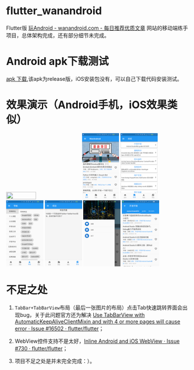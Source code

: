 # flutter_wanandroid
Flutter版 [玩Android \- wanandroid\.com \- 每日推荐优质文章](http://www.wanandroid.com/) 网站的移动端练手项目，总体架构完成，还有部分细节未完成。

# Android apk下载测试
[apk 下载](https://github.com/JakeyYe/flutter_wanandroid/blob/master/raw/app-release.apk),该apk为release版，iOS安装包没有，可以自己下载代码安装测试。

# 效果演示（Android手机，iOS效果类似）
<img src="https://github.com/JakeyYe/flutter_wanandroid/blob/master/raw/screenrecord.gif?raw=true" width="40%" height="40%">

<img src="https://github.com/JakeyYe/flutter_wanandroid/blob/master/raw/Screenshot_1.png?raw=true" width="20%" height="20%" alt='首页'>
<img src="https://github.com/JakeyYe/flutter_wanandroid/blob/master/raw/Screenshot_2.png?raw=true" width="20%" height="20%" alt='体系'>
<img src="https://github.com/JakeyYe/flutter_wanandroid/blob/master/raw/Screenshot_3.png?raw=true" width="20%" height="20%" alt='导航'>
<img src="https://github.com/JakeyYe/flutter_wanandroid/blob/master/raw/Screenshot_4.png?raw=true" width="20%" height="20%" alt='项目'>
<img src="https://github.com/JakeyYe/flutter_wanandroid/blob/master/raw/Screenshot_5.png?raw=true" width="20%" height="20%" alt='侧边栏'>
<img src="https://github.com/JakeyYe/flutter_wanandroid/blob/master/raw/Screenshot_6.png?raw=true" width="20%" height="20%" alt='TabBar+TabBarView界面'>

# 不足之处
1. `TabBar+TabBarView`布局（最后一张图片的布局）点击Tab快速跳转界面会出现bug，关于此问题官方还为解决 [Use TabBarView with AutomaticKeepAliveClientMixin and with 4 or more pages will cause error · Issue \#16502 · flutter/flutter](https://github.com/flutter/flutter/issues/16502)；

2. WebView控件支持不是太好，[Inline Android and iOS WebView · Issue \#730 · flutter/flutter](https://github.com/flutter/flutter/issues/730)；

3. 项目不足之处是并未完全完成：）。
